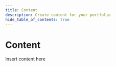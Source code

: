 ```yaml
---
title: Content
description: Create content for your portfolio
hide_table_of_contents: true
---
```


# Content

Insert content here
